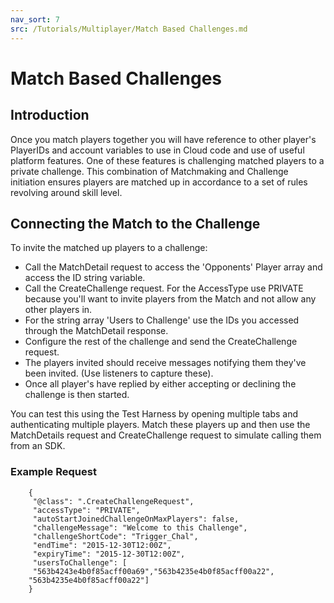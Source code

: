 ```yaml
---
nav_sort: 7
src: /Tutorials/Multiplayer/Match Based Challenges.md
---
```


# Match Based Challenges

## Introduction

Once you match players together you will have reference to other player's PlayerIDs and account variables to use in Cloud code and use of useful platform features. One of these features is challenging matched players to a private challenge. This combination of Matchmaking and Challenge initiation ensures players are matched up in accordance to a set of rules revolving around skill level.

## Connecting the Match to the Challenge

To invite the matched up players to a challenge:

  * Call the MatchDetail request to access the 'Opponents' Player array and access the ID string variable.
  * Call the CreateChallenge request. For the AccessType use PRIVATE because you'll want to invite players from the Match and not allow any other players in.
  * For the string array 'Users to Challenge' use the IDs you accessed through the MatchDetail response.
  * Configure the rest of the challenge and send the CreateChallenge request.
  * The players invited should receive messages notifying them they've been invited. (Use listeners to capture these).
  * Once all player's have replied by either accepting or declining the challenge is then started.

You can test this using the Test Harness by opening multiple tabs and authenticating multiple players. Match these players up and then use the MatchDetails request and CreateChallenge request to simulate calling them from an SDK.


### Example Request

```
    {
     "@class": ".CreateChallengeRequest",
     "accessType": "PRIVATE",
     "autoStartJoinedChallengeOnMaxPlayers": false,
     "challengeMessage": "Welcome to this Challenge",
     "challengeShortCode": "Trigger_Chal",
     "endTime": "2015-12-30T12:00Z",
     "expiryTime": "2015-12-30T12:00Z",
     "usersToChallenge": [
     "563b4243e4b0f85acff00a69","563b4235e4b0f85acff00a22",
    "563b4235e4b0f85acff00a22"]
    }

```
